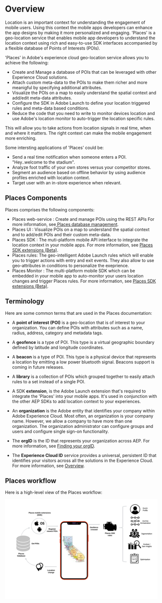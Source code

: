 # Overview
Location is an important context for understanding the engagement of mobile users. Using this context the mobile apps developers can enhance the app designs by making it more personalized and engaging. 
'Places' is a geo-location service that enables mobile app developers to understand the location context using rich and easy-to-use SDK interfaces accompanied by a flexible database of Points of Interests \(POIs\).

'Places' in Adobe's experience cloud geo-location service allows you to achieve the following:

* Create and Manage a database of POIs that can be leveraged with other Experience Cloud solutions.
* Attach custom meta-data to the POIs to make them richer and more meanigful by specifying additional attributes. 
* Visualize the POIs on a map to easily understand the spatial context and add/edit meta-data attributes. 
* Configure the SDK in Adobe Launch to define your location triggered rules and meta-data based conditions.
* Reduce the code that you need to write to monitor devices location and use Adobe's location monitor to auto-trigger the location specific rules.

This will allow you to take actions from location signals in real time, when and where it matters. The right context can make the mobile engagement more enriching.

Some intersting applications of 'Places' could be: 

* Send a real time notification when someone enters a POI. "Hey..welcome to the stadium". 
* Analyze foot traffic of your own stores versus your competitor stores.
* Segment an audience based on offline behavior by using audience profiles enriched with location context.
* Target user with an in-store experience when relevant.

## Places Components

Places comprises the following components:

* Places web-service : Create and manage POIs using the REST APIs For more information, see[ Places database management](https://launch.gitbook.io/places-services-by-adobe-documentation/places-database-management-1).
* Places UI : Visualize POIs on a map to understand the spatial context and to add/edit POIs and their custom meta-data.
* Places SDK : The muti-platform mobile API interface to integrate the location context in your mobile apps. For more information, see [Places SDK extensions \(Beta\)](https://aep-sdks.gitbook.io/docs/using-mobile-extensions/places-extension).
* Places rules: The geo-intelligent Adobe Launch rules which will enable you to trigger actions with entry and exit events. They also allow to use geo-attributes in conditions to personalize the exeprience. 
* Places Monitor : The multi-platform mobile SDK which can be embedded in your mobile app to auto-monitor your users location changes and trigger Places rules. For more information, see [Places SDK extensions \(Beta\)](https://aep-sdks.gitbook.io/docs/using-mobile-extensions/places-extension).



## Terminology

Here are some common terms that are used in the Places documentation:

* A **point of interest \(POI\)** is a geo-location that is of interest to your organization. You can define POIs with attributes such as a name, radius, address, category and metadata tags.
* A **geofence** is a type of POI. This type is a virtual geographic boundary defined by latitude and longitude coordinates.
* A **beacon** is a type of POI. This type is a physical device that represents a location by emitting a low power bluetooth signal. Beacons support is coming in future releases.
* A **library** is a collection of POIs which grouped together to easily attach rules to a set instead of a single POI. 
* A SDK **extension**, is the Adobe Launch extension that's required to integrate the 'Places' into your mobile apps. It's used in conjunction with the other AEP SDKs to add location context to your experiences.

* An **organization** is the Adobe entity that identifies your company within Adobe Experience Cloud. Most often, an organization is your company name. However, we allow a company to have more than one organization. The organization administrator can configure groups and users and configure single sign-on functionality.
* The **orgID** is the ID that represents your organization across AEP.  For more information, see [Finding your orgID](https://forums.adobe.com/thread/2339895).
* The **Experience Cloud ID** service provides a universal, persistent ID that identifies your visitors across all the solutions in the Experience Cloud.  For more information, see [Overview](https://marketing.adobe.com/resources/help/en_US/mcvid/).

## Places workflow

Here is a high-level view of the Places workflow:

![](.gitbook/assets/places-workflow-diagram-lc-1.png)

